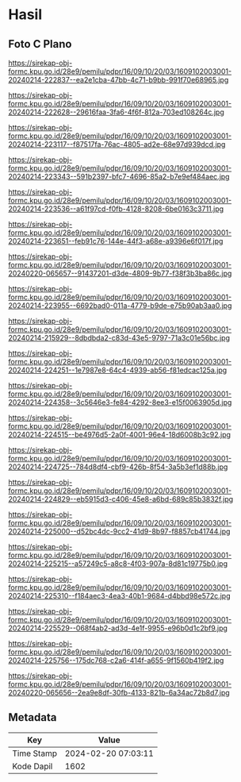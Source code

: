 # Hasil

## Foto C Plano

https://sirekap-obj-formc.kpu.go.id/28e9/pemilu/pdpr/16/09/10/20/03/1609102003001-20240214-222837--ea2e1cba-47bb-4c71-b9bb-991f70e68965.jpg

https://sirekap-obj-formc.kpu.go.id/28e9/pemilu/pdpr/16/09/10/20/03/1609102003001-20240214-222628--29616faa-3fa6-4f6f-812a-703ed108264c.jpg

https://sirekap-obj-formc.kpu.go.id/28e9/pemilu/pdpr/16/09/10/20/03/1609102003001-20240214-223117--f87517fa-76ac-4805-ad2e-68e97d939dcd.jpg

https://sirekap-obj-formc.kpu.go.id/28e9/pemilu/pdpr/16/09/10/20/03/1609102003001-20240214-223343--591b2397-bfc7-4696-85a2-b7e9ef484aec.jpg

https://sirekap-obj-formc.kpu.go.id/28e9/pemilu/pdpr/16/09/10/20/03/1609102003001-20240214-223536--a61f97cd-f0fb-4128-8208-6be0163c3711.jpg

https://sirekap-obj-formc.kpu.go.id/28e9/pemilu/pdpr/16/09/10/20/03/1609102003001-20240214-223651--feb91c76-144e-44f3-a68e-a9396e6f017f.jpg

https://sirekap-obj-formc.kpu.go.id/28e9/pemilu/pdpr/16/09/10/20/03/1609102003001-20240220-065657--91437201-d3de-4809-9b77-f38f3b3ba86c.jpg

https://sirekap-obj-formc.kpu.go.id/28e9/pemilu/pdpr/16/09/10/20/03/1609102003001-20240214-223955--6692bad0-011a-4779-b9de-e75b90ab3aa0.jpg

https://sirekap-obj-formc.kpu.go.id/28e9/pemilu/pdpr/16/09/10/20/03/1609102003001-20240214-215929--8dbdbda2-c83d-43e5-9797-71a3c01e56bc.jpg

https://sirekap-obj-formc.kpu.go.id/28e9/pemilu/pdpr/16/09/10/20/03/1609102003001-20240214-224251--1e7987e8-64c4-4939-ab56-f81edcac125a.jpg

https://sirekap-obj-formc.kpu.go.id/28e9/pemilu/pdpr/16/09/10/20/03/1609102003001-20240214-224358--3c5646e3-fe84-4292-8ee3-e15f0063905d.jpg

https://sirekap-obj-formc.kpu.go.id/28e9/pemilu/pdpr/16/09/10/20/03/1609102003001-20240214-224515--be4976d5-2a0f-4001-96e4-18d6008b3c92.jpg

https://sirekap-obj-formc.kpu.go.id/28e9/pemilu/pdpr/16/09/10/20/03/1609102003001-20240214-224725--784d8df4-cbf9-426b-8f54-3a5b3ef1d88b.jpg

https://sirekap-obj-formc.kpu.go.id/28e9/pemilu/pdpr/16/09/10/20/03/1609102003001-20240214-224829--eb5915d3-c406-45e8-a6bd-689c85b3832f.jpg

https://sirekap-obj-formc.kpu.go.id/28e9/pemilu/pdpr/16/09/10/20/03/1609102003001-20240214-225000--d52bc4dc-9cc2-41d9-8b97-f8857cb41744.jpg

https://sirekap-obj-formc.kpu.go.id/28e9/pemilu/pdpr/16/09/10/20/03/1609102003001-20240214-225215--a57249c5-a8c8-4f03-907a-8d81c19775b0.jpg

https://sirekap-obj-formc.kpu.go.id/28e9/pemilu/pdpr/16/09/10/20/03/1609102003001-20240214-225310--f184aec3-4ea3-40b1-9684-d4bbd98e572c.jpg

https://sirekap-obj-formc.kpu.go.id/28e9/pemilu/pdpr/16/09/10/20/03/1609102003001-20240214-225529--068f4ab2-ad3d-4e1f-9955-e96b0d1c2bf9.jpg

https://sirekap-obj-formc.kpu.go.id/28e9/pemilu/pdpr/16/09/10/20/03/1609102003001-20240214-225756--175dc768-c2a6-414f-a655-9f1560b419f2.jpg

https://sirekap-obj-formc.kpu.go.id/28e9/pemilu/pdpr/16/09/10/20/03/1609102003001-20240220-065656--2ea9e8df-30fb-4133-821b-6a34ac72b8d7.jpg


## Metadata

| Key        | Value               |
| ---------- | ------------------- |
| Time Stamp | 2024-02-20 07:03:11 |
| Kode Dapil | 1602                |



